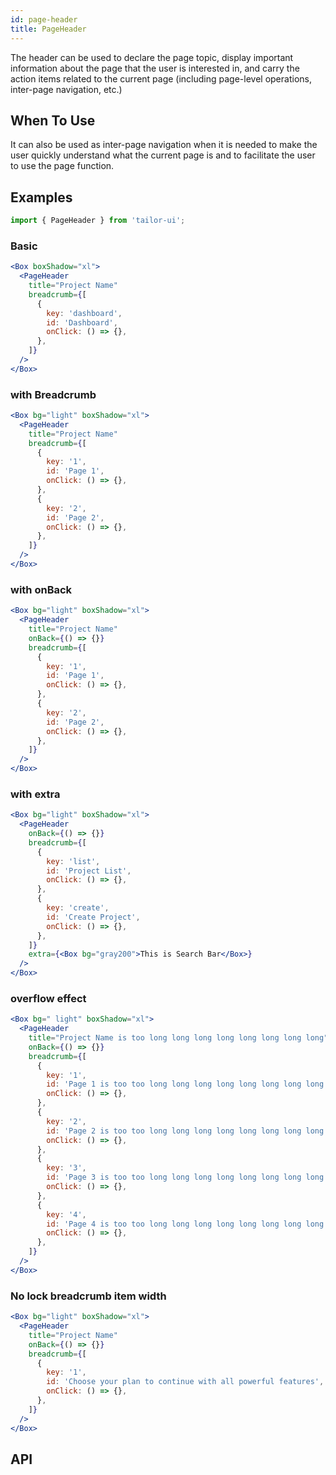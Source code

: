 ```yaml
---
id: page-header
title: PageHeader
---
```


The header can be used to declare the page topic, display important information about the page that the user is interested in, and carry the action items related to the current page (including page-level operations, inter-page navigation, etc.)

## When To Use

It can also be used as inter-page navigation when it is needed to make the user quickly understand what the current page is and to facilitate the user to use the page function.

## Examples

```js
import { PageHeader } from 'tailor-ui';
```

### Basic

```jsx live
<Box boxShadow="xl">
  <PageHeader
    title="Project Name"
    breadcrumb={[
      {
        key: 'dashboard',
        id: 'Dashboard',
        onClick: () => {},
      },
    ]}
  />
</Box>
```

### with Breadcrumb

```jsx live
<Box bg="light" boxShadow="xl">
  <PageHeader
    title="Project Name"
    breadcrumb={[
      {
        key: '1',
        id: 'Page 1',
        onClick: () => {},
      },
      {
        key: '2',
        id: 'Page 2',
        onClick: () => {},
      },
    ]}
  />
</Box>
```

### with onBack

```jsx live
<Box bg="light" boxShadow="xl">
  <PageHeader
    title="Project Name"
    onBack={() => {}}
    breadcrumb={[
      {
        key: '1',
        id: 'Page 1',
        onClick: () => {},
      },
      {
        key: '2',
        id: 'Page 2',
        onClick: () => {},
      },
    ]}
  />
</Box>
```

### with extra

```jsx live
<Box bg="light" boxShadow="xl">
  <PageHeader
    onBack={() => {}}
    breadcrumb={[
      {
        key: 'list',
        id: 'Project List',
        onClick: () => {},
      },
      {
        key: 'create',
        id: 'Create Project',
        onClick: () => {},
      },
    ]}
    extra={<Box bg="gray200">This is Search Bar</Box>}
  />
</Box>
```

### overflow effect

```jsx live
<Box bg=" light" boxShadow="xl">
  <PageHeader
    title="Project Name is too long long long long long long long long"
    onBack={() => {}}
    breadcrumb={[
      {
        key: '1',
        id: 'Page 1 is too too long long long long long long long long',
        onClick: () => {},
      },
      {
        key: '2',
        id: 'Page 2 is too too long long long long long long long long',
        onClick: () => {},
      },
      {
        key: '3',
        id: 'Page 3 is too too long long long long long long long long',
        onClick: () => {},
      },
      {
        key: '4',
        id: 'Page 4 is too too long long long long long long long long',
        onClick: () => {},
      },
    ]}
  />
</Box>
```

### No lock breadcrumb item width

```jsx live
<Box bg="light" boxShadow="xl">
  <PageHeader
    title="Project Name"
    onBack={() => {}}
    breadcrumb={[
      {
        key: '1',
        id: 'Choose your plan to continue with all powerful features',
        onClick: () => {},
      },
    ]}
  />
</Box>
```

## API
